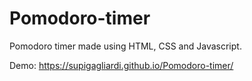 # Pomodoro-timer
Pomodoro timer made using HTML, CSS and Javascript.


Demo: https://supigagliardi.github.io/Pomodoro-timer/
